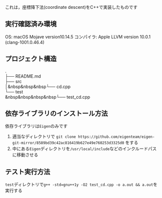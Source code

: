 これは，座標降下法(coordinate descent)をC++で実装したものです
## 実行確認済み環境
OS: macOS Mojave version10.14.5
コンパイラ: Apple LLVM version 10.0.1 (clang-1001.0.46.4)

## プロジェクト構造
.  
├── README.md  
├── src  
│&nbsp&nbsp&nbsp└── cd.cpp  
└── test  
&nbsp&nbsp&nbsp&nbsp└── test_cd.cpp  
    
## 依存ライブラリのインストール方法
依存ライブラリは`Eigen`のみです
1. 適当なディレクトリで `git clone https://github.com/eigenteam/eigen-git-mirror/8589bd39c42ac816419b627e49e760253d3325d0` をする
2. 中にある`Eigen`ディレクトリを`/usr/local/include`などのインクルードパスに移動させる

## テスト実行方法
`test`ディレクトリで`g++ -std=gnu++1y -O2 test_cd.cpp -o a.out && a.out`を実行する
